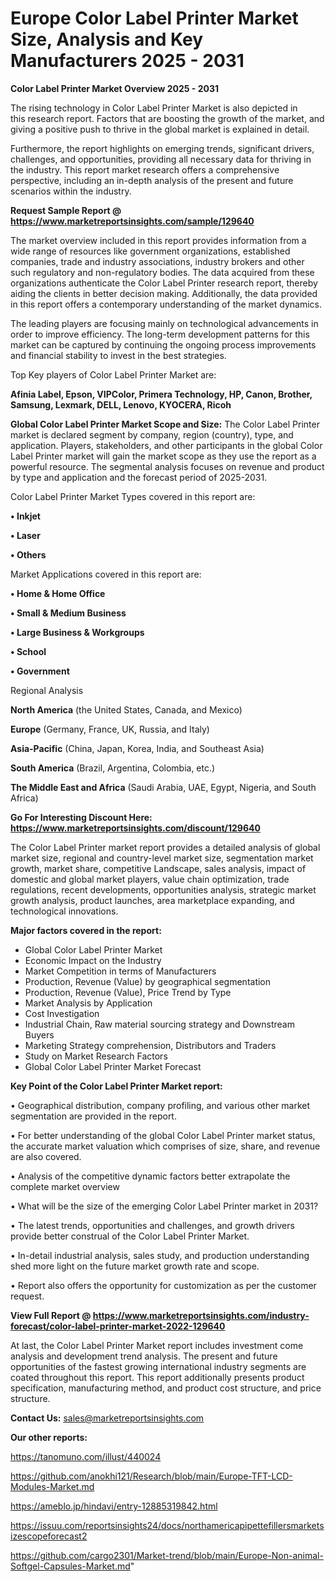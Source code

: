 # Europe Color Label Printer Market Size, Analysis and Key Manufacturers 2025 - 2031

<Strong> Color Label Printer Market Overview 2025 - 2031</strong>

The rising technology in Color Label Printer Market is also depicted in this research report. Factors that are boosting the growth of the market, and giving a positive push to thrive in the global market is explained in detail.

Furthermore, the report highlights on emerging trends, significant drivers, challenges, and opportunities, providing all necessary data for thriving in the industry. This report market research offers a comprehensive perspective, including an in-depth analysis of the present and future scenarios within the industry.

<strong>Request Sample Report @ <a href=https://www.marketreportsinsights.com/sample/129640>https://www.marketreportsinsights.com/sample/129640</a></strong>

The market overview included in this report provides information from a wide range of resources like government organizations, established companies, trade and industry associations, industry brokers and other such regulatory and non-regulatory bodies. The data acquired from these organizations authenticate the Color Label Printer research report, thereby aiding the clients in better decision making. Additionally, the data provided in this report offers a contemporary understanding of the market dynamics.

The leading players are focusing mainly on technological advancements in order to improve efficiency. The long-term development patterns for this market can be captured by continuing the ongoing process improvements and financial stability to invest in the best strategies.

Top Key players of Color Label Printer Market are:

<strong>Afinia Label, Epson, VIPColor, Primera Technology, HP, Canon, Brother, Samsung, Lexmark, DELL, Lenovo, KYOCERA, Ricoh</strong>

<strong><b>Global Color Label Printer Market Scope and Size:</b></strong>
The Color Label Printer market is declared segment by company, region (country), type, and application. Players, stakeholders, and other participants in the global Color Label Printer market will gain the market scope as they use the report as a powerful resource. The segmental analysis focuses on revenue and product by type and application and the forecast period of 2025-2031.

Color Label Printer Market Types covered in this report are:

<strong>• Inkjet

• Laser

• Others</strong>

Market Applications covered in this report are:

<strong>• Home & Home Office

• Small & Medium Business

• Large Business & Workgroups

• School

• Government</strong> 

Regional Analysis

<strong>North America</strong> (the United States, Canada, and Mexico)

<strong>Europe</strong> (Germany, France, UK, Russia, and Italy)

<strong>Asia-Pacific</strong> (China, Japan, Korea, India, and Southeast Asia)

<strong>South America</strong> (Brazil, Argentina, Colombia, etc.)

<strong>The Middle East and Africa</strong> (Saudi Arabia, UAE, Egypt, Nigeria, and South Africa)

<strong>Go For Interesting Discount Here: <a href=https://www.marketreportsinsights.com/discount/129640>https://www.marketreportsinsights.com/discount/129640</a></strong>

The Color Label Printer market report provides a detailed analysis of global market size, regional and country-level market size, segmentation market growth, market share, competitive Landscape, sales analysis, impact of domestic and global market players, value chain optimization, trade regulations, recent developments, opportunities analysis, strategic market growth analysis, product launches, area marketplace expanding, and technological innovations.

<strong><b>Major factors covered in the report:</b></strong>
<ul>
  <li>Global Color Label Printer Market </li>
  <li>Economic Impact on the Industry</li>
  <li>Market Competition in terms of Manufacturers</li>
  <li>Production, Revenue (Value) by geographical segmentation</li>
  <li>Production, Revenue (Value), Price Trend by Type</li>
  <li>Market Analysis by Application</li>
  <li>Cost Investigation</li>
  <li>Industrial Chain, Raw material sourcing strategy and Downstream Buyers</li>
  <li>Marketing Strategy comprehension, Distributors and Traders</li>
  <li>Study on Market Research Factors</li>
  <li>Global Color Label Printer Market Forecast</li>
</ul>

<strong><b>Key Point of the Color Label Printer Market report:</b></strong>

• Geographical distribution, company profiling, and various other market segmentation are provided in the report.

• For better understanding of the global Color Label Printer market status, the accurate market valuation which comprises of size, share, and revenue are also covered.

• Analysis of the competitive dynamic factors better extrapolate the complete market overview

• What will be the size of the emerging Color Label Printer market in 2031?

• The latest trends, opportunities and challenges, and growth drivers provide better construal of the Color Label Printer Market.

• In-detail industrial analysis, sales study, and production understanding shed more light on the future market growth rate and scope.

• Report also offers the opportunity for customization as per the customer request.

<strong><b>View Full Report @ <a href=https://www.marketreportsinsights.com/industry-forecast/color-label-printer-market-2022-129640>https://www.marketreportsinsights.com/industry-forecast/color-label-printer-market-2022-129640</a></b></strong>


At last, the Color Label Printer Market report includes investment come analysis and development trend analysis. The present and future opportunities of the fastest growing international industry segments are coated throughout this report. This report additionally presents product specification, manufacturing method, and product cost structure, and price structure.

<strong>Contact Us:</strong>
sales@marketreportsinsights.com

<strong>Our other reports:</strong>

<a href=https://tanomuno.com/illust/440024>https://tanomuno.com/illust/440024</a>

<a href=https://github.com/anokhi121/Research/blob/main/Europe-TFT-LCD-Modules-Market.md>https://github.com/anokhi121/Research/blob/main/Europe-TFT-LCD-Modules-Market.md</a>

<a href=https://ameblo.jp/hindavi/entry-12885319842.html>https://ameblo.jp/hindavi/entry-12885319842.html</a>

<a href=https://issuu.com/reportsinsights24/docs/northamericapipettefillersmarketsizescopeforecast2>https://issuu.com/reportsinsights24/docs/northamericapipettefillersmarketsizescopeforecast2</a>

<a href=https://github.com/cargo2301/Market-trend/blob/main/Europe-Non-animal-Softgel-Capsules-Market.md>https://github.com/cargo2301/Market-trend/blob/main/Europe-Non-animal-Softgel-Capsules-Market.md</a>"
